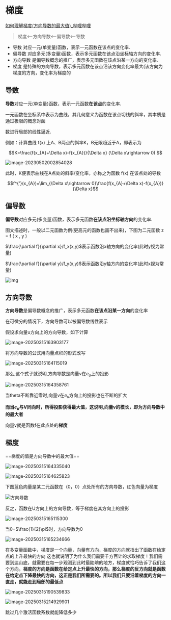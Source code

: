 # 梯度

[如何理解梯度(方向导数的最大值)_哔哩哔哩](https://www.bilibili.com/video/BV16S421X78A/?spm_id_from=333.337.search-card.all.click&vd_source=4e1dceccc918063def66c9d643674c6a)

> 梯度<–方向导数<–偏导数<–导数

* 导数 对应一元(单变量)函数，表示一元函数在该点的变化率.
* 偏导数 对应多元(多变量)函数，表示多元函数在该点沿坐标轴方向的变化率.
* 方向导数 是偏导数概念的推广，表示多元函数在该点沿某一方向的变化率.
* 梯度 是特殊的方向导数，表示多元函数在该点沿该方向变化率最大(该方向为梯度的方向，变化率为梯度的

## 导数

**导数**对应一元(单变量)函数，表示一元函数**在该点**的变化率.

一元函数在坐标系中表示为曲线，其几何意义为函数在该点切线的斜率，其本质是通过极限的概念对函

数进行局部的线性逼近.

例如：计算曲线 f(x) 上A、B两点的斜率K，B无限趋近于A，即表示为

$$K=\frac{f(x_{A}+\Delta x)-f(x_{A})}{\Delta x} (\Delta x\rightarrow 0) $$

![image-20230502002854028](./assets/80ac02303263ed285d9a605322d4735b.png)

此时，K便表示曲线在A点处的斜率/变化率，亦称之为函数 f(x) 在该点处的导数

$$f^{'}(x_{A})=\lim_{\Delta x\rightarrow 0}\frac{f(x_{A}+\Delta x)-f(x_{A})}{\Delta x}$$

## 偏导数

**偏导数**对应多元(多变量)函数，表示多元函数**在该点沿坐标轴方向**的变化率.

图文描述时，一般以二元函数为例(更高元的函数也画不出来)，下图为二元函数 z = f ( x , y )

$\frac{\partial f}{\partial x}/f_x(x,y)$表示函数沿x轴方向的变化率(此时y视为常量)

$\frac{\partial f}{\partial y}/f_y(x,y)$表示函数沿y轴方向的变化率(此时x视为常量)

![img](.\assets\d7762330b411fbacb8e6c5a3ad762d44.png)

## 方向导数

**方向导数**是偏导数概念的推广，表示多元函数**在该点沿某一方向**的变化率

在可微分的情况下，方向导数可以被偏导数线性表示

假设求向量u方向上的方向导数，如下计算

![image-20250315163903177](./assets/image-20250315163903177.png)

将方向导数的公式用向量点积的形式改写

![image-20250315164115019](./assets/image-20250315164115019.png)

那么,这个式子就说明,方向导数是向量v在$e_u$上的投影

![image-20250315164358761](./assets/image-20250315164358761.png)

当theta不断靠近零时,向量v在$e_u$方向上的投影也在不断的扩大

**而当$e_u$与V同向时，所得投影获得最大值，这说明,向量v的模长，即为方向导数中的最大者**

向量v就是函数f在此点处的**梯度**

## 梯度

==梯度的值是方向导数中的最大值==

![image-20250315164335040](./assets/image-20250315164335040.png)

![image-20250315164625823](./assets/image-20250315164625823.png)

下图蓝色向量是某二元函数在（0，0）点处所有的方向导数，红色向量为梯度

![方向导数](./assets/方向导数.png)

反之，函数在U方向上的方向导数，等于梯度在其方向上的投影

![image-20250315165115300](./assets/image-20250315165115300.png)

当θ=$\frac{1}{2}\pi$时，方向导数为0

![image-20250315165234666](./assets/image-20250315165234666.png)

在多变量函数中，梯度是一个向量，向量有方向，梯度的方向就指出了函数在给定点的上升最快的方向
这也就说明了为什么我们需要千方百计的求取梯度！我们需要到达山底，就需要在每一步观测到此时最陡峭的地方，梯度就恰巧告诉了我们这个方向。**梯度的方向是函数在给定点上升最快的方向，那么梯度的反方向就是函数在给定点下降最快的方向，这正是我们所需要的。所以我们只要沿着梯度的方向一直走，就能走到局部的最低点**

![image-20250315190539833](./assets/image-20250315190539833.png)

![image-20250315214929901](./assets/image-20250315214929901.png)

跳过几个激活函数系数就能降低多少
